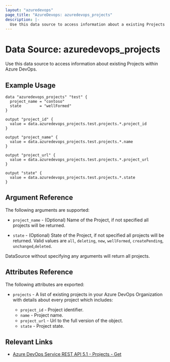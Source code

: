 ```yaml
---
layout: "azuredevops"
page_title: "AzureDevops: azuredevops_projects"
description: |-
  Use this data source to access information about a existing Projects within Azure DevOps.
---
```


# Data Source: azuredevops_projects

Use this data source to access information about existing Projects within Azure DevOps.

## Example Usage

```hcl
data "azuredevops_projects" "test" {
  project_name = "contoso"
  state        = "wellFormed"
}

output "project_id" {
  value = data.azuredevops_projects.test.projects.*.project_id
}

output "project_name" {
  value = data.azuredevops_projects.test.projects.*.name
}

output "project_url" {
  value = data.azuredevops_projects.test.projects.*.project_url
}

output "state" {
  value = data.azuredevops_projects.test.projects.*.state
}
```

## Argument Reference

The following arguments are supported:

- `project_name` - (Optional) Name of the Project, if not specified all projects will be returned.

- `state` - (Optional) State of the Project, if not specified all projects will be returned. Valid values are `all`, `deleting`, `new`, `wellFormed`, `createPending`, `unchanged`,`deleted`.

DataSource without specifying any arguments will return all projects.

## Attributes Reference

The following attributes are exported:

- `projects` - A list of existing projects in your Azure DevOps Organization with details about every project which includes:

  - `project_id` - Project identifier.
  - `name` - Project name.
  - `project_url` - Url to the full version of the object.
  - `state` - Project state.

## Relevant Links

- [Azure DevOps Service REST API 5.1 - Projects - Get](https://docs.microsoft.com/en-us/rest/api/azure/devops/core/projects/get?view=azure-devops-rest-5.1)
